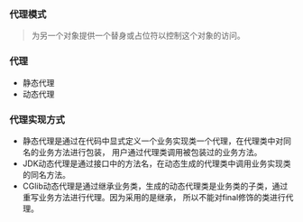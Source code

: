 ### 代理模式
> 为另一个对象提供一个替身或占位符以控制这个对象的访问。

### 代理
* 静态代理
* 动态代理

### 代理实现方式
* 静态代理是通过在代码中显式定义一个业务实现类一个代理，在代理类中对同名的业务方法进行包装，
用户通过代理类调用被包装过的业务方法。
* JDK动态代理是通过接口中的方法名，在动态生成的代理类中调用业务实现类的同名方法。
* CGlib动态代理是通过继承业务类，生成的动态代理类是业务类的子类，通过重写业务方法进行代理。因为采用的是继承，
所以不能对final修饰的类进行代理。